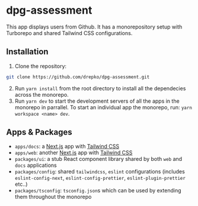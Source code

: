 # dpg-assessment

This app displays users from Github. It has a monorepository setup with Turborepo and shared Tailwind CSS configurations.

## Installation

1. Clone the repository:

```sh
git clone https://github.com/drepko/dpg-assessment.git
```

2. Run `yarn install` from the root directory to install all the dependecies across the monorepo.
3. Run `yarn dev` to start the development servers of all the apps in the monorepo in parrallel. To start an individual app the monorepo, run:
   `yarn workspace <name> dev`.

## Apps & Packages

- `apps/docs`: a [Next.js](https://nextjs.org/) app with [Tailwind CSS](https://tailwindcss.com/)
- `apps/web`: another [Next.js](https://nextjs.org/) app with [Tailwind CSS](https://tailwindcss.com/)
- `packages/ui`: a stub React component library shared by both `web` and `docs` applications
- `packages/config`: shared `tailwindcss`, `eslint` configurations (includes `eslint-config-next`, `eslint-config-prettier`, `eslint-plugin-prettier` etc..)
- `packages/tsconfig`: `tsconfig.json`s which can be used by extending them throughout the monorepo
